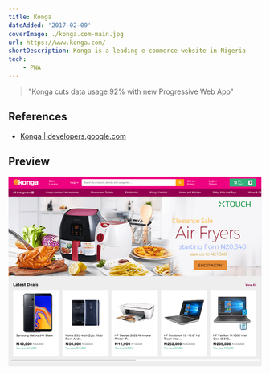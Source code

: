 ```yaml
---
title: Konga
dateAdded: '2017-02-09'
coverImage: ./konga.com-main.jpg
url: https://www.konga.com/
shortDescription: Konga is a leading e-commerce website in Nigeria
tech:
    - PWA
---
```


> "Konga cuts data usage 92% with new Progressive Web App"

## References

* [Konga | developers.google.com](https://developers.google.com/web/showcase/2016/konga)

## Preview

![Konga Homepage Image](./konga.com-main.jpg)

